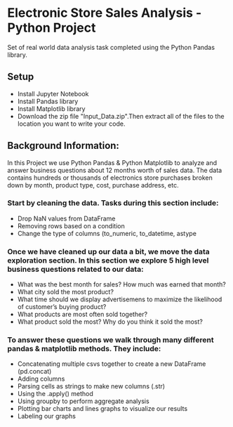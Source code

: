 # Electronic Store Sales Analysis - Python Project
Set of real world data analysis task completed using the Python Pandas library.
## Setup
  * Install Jupyter Notebook
  * Install Pandas library
  * Install Matplotlib library
  * Download the zip file "Input_Data.zip".Then extract all of the files to the location you want to write your code.
    
## Background Information:
In this Project we use Python Pandas & Python Matplotlib to analyze and answer business questions about 12 months worth of sales data. The data contains hundreds or thousands of electronics store purchases broken down by month, product type, cost, purchase address, etc.

### Start by cleaning the data. Tasks during this section include:
* Drop NaN values from DataFrame
* Removing rows based on a condition
* Change the type of columns (to_numeric, to_datetime, astype

### Once we have cleaned up our data a bit, we move the data exploration section. In this section we explore 5 high level business questions related to our data:

* What was the best month for sales? How much was earned that month?
* What city sold the most product?
* What time should we display advertisemens to maximize the likelihood of customer’s buying product?
* What products are most often sold together?
* What product sold the most? Why do you think it sold the most?

### To answer these questions we walk through many different pandas & matplotlib methods. They include:

* Concatenating multiple csvs together to create a new DataFrame (pd.concat)
* Adding columns
* Parsing cells as strings to make new columns (.str)
* Using the .apply() method
* Using groupby to perform aggregate analysis
* Plotting bar charts and lines graphs to visualize our results
* Labeling our graphs
